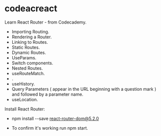 # codeacreact

Learn React Router - from Codecademy.

- Importing Routing.
- Rendering a Router.
- Linking to Routes.
- Static Routes.
- Dynamic Routes.
- UseParams.
- Switch components.
- Nested Routes.
- useRouteMatch.
- <Redirect>.
- useHistory.
- Query Parameters ( appear in the URL beginning with a question mark ) and followed by  a parameter name.
- useLocation.


Install React Router:
- npm install --save react-router-dom@5.2.0

- To confirm it's working run npm start.
